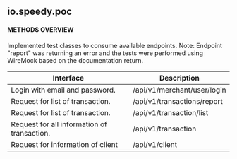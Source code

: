 ## io.speedy.poc

#### METHODS OVERVIEW

Implemented test classes to consume available endpoints. 
Note: Endpoint "report" was returning an error and the tests were performed using WireMock based on the documentation return.

| Interface | Description |
| ------ | ------ |
| Login with email and password.  | /api/v1/merchant/user/login |
| Request for list of transaction.  | /api/v1/transactions/report |
| Request for list of transaction.  | /api/v1/transaction/list  |
| Request for all information of transaction.  | /api/v1/transaction  |
| Request for information of client | /api/v1/client  |
